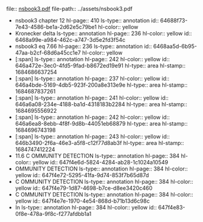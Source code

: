file:: [nsbook3.pdf](../assets/nsbook3.pdf)
file-path:: ../assets/nsbook3.pdf

- nsbook3 chapter 12
  hl-page:: 410
  ls-type:: annotation
  id:: 64688f73-7e43-4586-be1a-2d62e5c79be1
  hl-color:: yellow
- Kronecker delta
  ls-type:: annotation
  hl-page:: 236
  hl-color:: yellow
  id:: 6468a99e-a984-462c-a747-3d5e2fd3f54c
- nsbook3 eq 7.66
  hl-page:: 236
  ls-type:: annotation
  id:: 6468aa5d-6b95-47aa-b2cf-68d6a45cc1e7
  hl-color:: yellow
- [:span]
  ls-type:: annotation
  hl-page:: 242
  hl-color:: yellow
  id:: 646a472e-3ec0-4fd5-9fad-b8672ed19e91
  hl-type:: area
  hl-stamp:: 1684686637254
- [:span]
  ls-type:: annotation
  hl-page:: 237
  hl-color:: yellow
  id:: 646a4bde-5169-4db5-923f-200a8e313e9e
  hl-type:: area
  hl-stamp:: 1684687837261
- [:span]
  ls-type:: annotation
  hl-page:: 241
  hl-color:: yellow
  id:: 646a6a08-234e-4188-ba1d-4318183b2284
  hl-type:: area
  hl-stamp:: 1684695556922
- [:span]
  ls-type:: annotation
  hl-page:: 242
  hl-color:: yellow
  id:: 646a6ea8-8ebb-4f8f-9d8b-44051eb68879
  hl-type:: area
  hl-stamp:: 1684696743198
- [:span]
  ls-type:: annotation
  hl-page:: 243
  hl-color:: yellow
  id:: 646b3490-2f6a-46e3-a5f8-c12f77d8ab3f
  hl-type:: area
  hl-stamp:: 1684747412224
- 11.6 C OMMUNITY DETECTION
  ls-type:: annotation
  hl-page:: 384
  hl-color:: yellow
  id:: 647f4e6d-5824-4284-ab28-1c1024a10549
- OMMUNITY DETECTION
  ls-type:: annotation
  hl-page:: 384
  hl-color:: yellow
  id:: 647f4e72-5295-41fa-9d74-853f7b65d87d
- C OMMUNITY DETECTION
  ls-type:: annotation
  hl-page:: 384
  hl-color:: yellow
  id:: 647f4e79-1d87-4698-b7ce-d8ee3420c460
- C OMMUNITY DETECTION
  ls-type:: annotation
  hl-page:: 384
  hl-color:: yellow
  id:: 647f4e7e-1970-4e54-868d-b71b13d6c98c
- In 
  ls-type:: annotation
  hl-page:: 384
  hl-color:: yellow
  id:: 647f4e83-0f8e-478a-9f8c-f277afdbb1a1